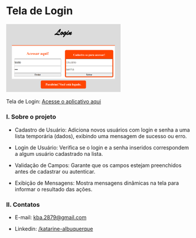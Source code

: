 # Tela de Login

<img src="login.png" width="310"/><br/>

Tela de Login: [Acesse o aplicativo aqui](https://katarine-albuquerque.rf.gd/login/index.html)

### I. Sobre o projeto

- Cadastro de Usuário: Adiciona novos usuários com login e senha a uma lista temporária (dados), exibindo uma mensagem de sucesso ou erro.

- Login de Usuário: Verifica se o login e a senha inseridos correspondem a algum usuário cadastrado na lista.

- Validação de Campos: Garante que os campos estejam preenchidos antes de cadastrar ou autenticar.

- Exibição de Mensagens: Mostra mensagens dinâmicas na tela para informar o resultado das ações.

### II. Contatos

* E-mail: [kba.2879@gmail.com](mailTo:kba.2879@gmail.com)

* Linkedin: [/katarine-albuquerque](https://www.linkedin.com/in/katarine-albuquerque/)

